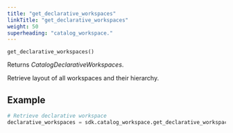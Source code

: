 ```yaml
---
title: "get_declarative_workspaces"
linkTitle: "get_declarative_workspaces"
weight: 50
superheading: "catalog_workspace."
---
```


``get_declarative_workspaces()``

Returns _CatalogDeclarativeWorkspaces_.

Retrieve layout of all workspaces and their hierarchy.

## Example

```python
# Retrieve declarative workspace
declarative_workspaces = sdk.catalog_workspace.get_declarative_workspaces()
```
